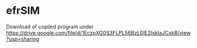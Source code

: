 # efrSIM

Download of copiled program under https://drive.google.com/file/d/1EczpXG0S3FLPL56BzL0lE2IskIaJCxkB/view?usp=sharing
